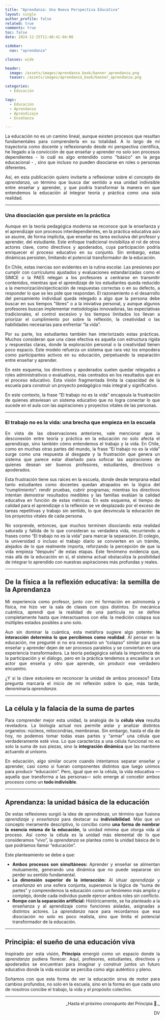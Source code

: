 ```yaml
---
title: "Aprendanza: Una Nueva Perspectiva Educativa"
layout: single
author_profile: false
related: true
comments: true
toc: false
date: 2024-12-25T11:48:41-04:00

sidebar:
  nav: "aprendanza"

classes: wide

header:
  image: /assets/images/aprendanza_book/banner_aprendanza.png
  teaser: /assets/images/aprendanza_book/banner_aprendanza.png

categories:
  - Educación

tags:
  - Educación
  - Aprendanza
  - Aprendizaje
  - Enseñanza

---
```


<div align="justify" markdown="1">
La educación no es un camino lineal, aunque existen procesos que resultan fundamentales para comprenderla en su totalidad. A lo largo de mi trayectoria como docente y reflexionando desde mi perspectiva científica, he llegado a la convicción de que enseñar y aprender no solo son procesos dependientes - lo cuál es algo entendido como "básico" en la jerga educacional - , sino que incluso no pueden disociarse en roles o personas diferentes.

Así, en esta publicación quiero invitarte a reflexionar sobre el concepto de *aprendanza*, un término que busca dar sentido a esa unidad indivisible entre enseñar y aprender, y que podría transformar la manera en que entendemos la educación al integrar teoría y práctica como una sola realidad.

---

### Una disociación que persiste en la práctica
Aunque en la teoría pedagógica moderna se reconoce que la enseñanza y el aprendizaje son procesos interdependientes, en la práctica educativa aún se asume, de forma implícita, que enseñar es tarea exclusiva del profesor y aprender, del estudiante. Este enfoque tradicional invisibiliza el rol de otros actores clave, como directivos y apoderados, cuya participación podría enriquecer el proceso educativo en su conjunto. Sin embargo, estas dinámicas persisten, limitando el potencial transformador de la educación.

En Chile, estas inercias son evidentes en la rutina escolar. Las presiones por cumplir con currículums ajustados y evaluaciones estandarizadas como el SIMCE o la PAES relegan a los profesores a centrarse en transmitir contenidos, mientras que el aprendizaje de los estudiantes queda reducido a la memorización/ejecticación de respuestas correctas o en su defecto, a responder lo que se les pide que respondan. El razonamiento o el desarrollo del pensamiento individual queda relegado a algo que la persona debe buscar en sus tiempos "libres" o a la iniviativa personal, y aunque algunos profesores buscan implementar metodologías innovadoras, las expectativas tradicionales, el control excesivo y los tiempos limitados los llevan a priorizar el cumplimiento por sobre la reflexión, la creatividad o las habilidades necesarias para enfrentar “la vida”.

Por su parte, los estudiantes también han interiorizado estas prácticas. Muchos consideran que una clase efectiva es aquella con estructura rígida y respuestas claras, donde la exploración personal o la creatividad tienen poco espacio. Este modelo refuerza un sistema que rara vez los empodera como participantes activos en su educación, perpetuando la separación entre enseñar y aprender.

En este esquema, los directivos y apoderados suelen quedar relegados a roles administrativos o evaluativos, más centrados en los resultados que en el proceso educativo. Esta visión fragmentada limita la capacidad de la escuela para construir un proyecto pedagógico más integral y significativo.

En este contexto, la frase “El trabajo no es la vida” encapsula la frustración de quienes atraviesan un sistema educativo que no logra conectar lo que sucede en el aula con las aspiraciones y proyectos vitales de las personas.

---

### El trabajo no es la vida: una brecha que empieza en la escuela
En vista de las observaciones anteriores, vale mencionar que la desconexión entre teoría y práctica en la educación no solo afecta el aprendizaje, sino también cómo entendemos el trabajo y la vida. En Chile, como en muchas otras partes del mundo, la frase “El trabajo no es la vida” surge como una respuesta al desgaste y la frustración que genera un sistema que parece estar diseñado para sofocar las aspiraciones de quienes desean ser buenos profesores, estudiantes, directivos o apoderados.

Esta frustración tiene sus raíces en la escuela, donde desde temprana edad tanto estudiantes como docentes quedan atrapados en la lógica del “cumplimiento”: rendir pruebas, cubrir programas; mientras los directivos intentan demostrar resultados medibles y las familias evalúan la calidad educativa en función de estas métricas. En este esquema, el tiempo de calidad para el aprendizaje o la reflexión se ve desplazado por el exceso de tareas repetitivas y trabajo sin sentido, lo que desvincula la educación de los proyectos vitales de cada persona.

No sorprende, entonces, que muchos terminen disociando esta realidad saturada y fallida de lo que consideran su verdadera vida, recurriendo a frases como “El trabajo no es la vida” para marcar la separación. El colegio, la universidad o incluso el trabajo diario se convierten en un trámite, alejados de lo que realmente importa, reforzando la percepción de que la vida empieza “después” de estas etapas. Este fenómeno evidencia que, más allá de la educación en sí, el sistema actual obstaculiza la posibilidad de integrar lo aprendido con nuestras aspiraciones más profundas y reales.

---

## De la física a la reflexión educativa: la semilla de la Aprendanza
Mi experiencia como profesor, junto con mi formación en astronomía y física, me hizo ver la sala de clases con ojos distintos. En mecánica cuántica, aprendí que la realidad de una partícula no se define completamente hasta que interactuamos con ella: la medición colapsa sus múltiples estados posibles a uno solo.

Aun sin dominar la cuántica, esta metáfora sugiere algo potente: **la interacción determina lo que percibimos como realidad**. Al pensar en la educación, me pregunté si no era necesario un “colapso” similar para que enseñar y aprender dejen de ser procesos paralelos y se conviertan en una experiencia transformadora. La teoría pedagógica señala la importancia de la participación y el diálogo, pero en la práctica tendemos a encasillar a un actor que enseña y otro que aprende, sin producir ese verdadero encuentro.

¿Y si la clave estuviera en reconocer la unidad de ambos procesos? Esta pregunta marcaría el inicio de mi reflexión sobre lo que, más tarde, denominaría *aprendanza*.

---

## La célula y la falacia de la suma de partes
Para comprender mejor esta unidad, la analogía de la **célula viva** resulta reveladora. La biología actual nos permite aislar y analizar distintos organelos: núcleos, mitocondrias, membranas. Sin embargo, hasta el día de hoy, no podemos tomar todas esas partes y “armar” una célula que verdaderamente esté viva. Lo que caracteriza a una célula funcional no es solo la suma de sus piezas, sino la **integración dinámica** que las mantiene actuando al unísono.

En educación, algo similar ocurre cuando intentamos separar enseñar y aprender, casi como si fueran componentes distintos que luego unimos para producir “educación”. Pero, igual que en la célula, la vida educativa —aquella que transforma a las personas— solo emerge al concebir ambos procesos como un **todo indivisible**.

---

## Aprendanza: la unidad básica de la educación
De estas reflexiones surgió la idea de *aprendanza*, un término que fusiona *aprendizaje* y *enseñanza* para destacar su **indivisibilidad**. Más que un concepto meramente descriptivo, lo concibo como **una forma de nombrar la esencia misma de la educación**, la unidad mínima que otorga vida al proceso. Así como la célula es la unidad más elemental de lo que consideramos “vivo”, la *aprendanza* se plantea como la unidad básica de lo que podríamos llamar “educación”.

Este planteamiento se debe a que:
- **Ambos procesos son simultáneos:** Aprender y enseñar se alimentan mutuamente, generando una dinámica que no puede separarse sin perder su sentido fundamental.
- **La dimensión superior de la interacción:** Al situar *aprendizaje* y *enseñanza* en una esfera conjunta, superamos la lógica de “suma de partes” y comprendemos la educación como un fenómeno más amplio y complejo, donde cada individuo puede ejercer ambos roles sin conflicto.
- **Rompe con la separación artificial:** Históricamente, se ha planteado a la enseñanza y al aprendizaje como funciones aisladas, asignadas a distintos actores. La *aprendanza* nace para recordarnos que esa disociación no solo es poco realista, sino que limita el potencial transformador de la educación.

---

## Principia: el sueño de una educación viva
Inspirado por esta visión, **Principia** emergió como un espacio donde la *aprendanza* pudiera florecer. Aquí, profesores, estudiantes, directivos y apoderados se encuentran para imaginar y construir juntos un futuro educativo donde la vida escolar se perciba como algo auténtico y pleno.

Soñamos con que esta forma de ver la educación sirva de motor para cambios profundos, no solo en la escuela, sino en la forma en que cada uno de nosotros concibe el trabajo, la vida y el propósito colectivo.

---

<div align="right" markdown="1">
_Hasta el próximo cronopunto del Principia 🥚._

DV  
</div>
</div>
